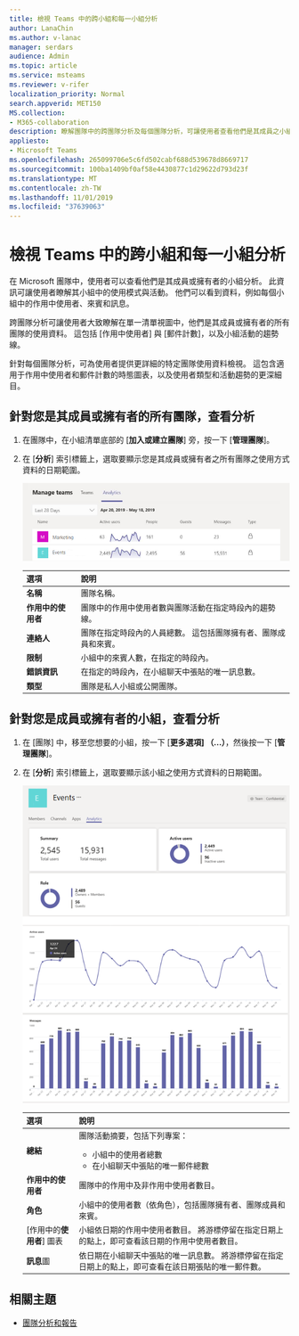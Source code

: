 ```yaml
---
title: 檢視 Teams 中的跨小組和每一小組分析
author: LanaChin
ms.author: v-lanac
manager: serdars
audience: Admin
ms.topic: article
ms.service: msteams
ms.reviewer: v-rifer
localization_priority: Normal
search.appverid: MET150
MS.collection:
- M365-collaboration
description: 瞭解團隊中的跨團隊分析及每個團隊分析，可讓使用者查看他們是其成員之小組的使用資料。
appliesto:
- Microsoft Teams
ms.openlocfilehash: 265099706e5c6fd502cabf688d539678d8669717
ms.sourcegitcommit: 100ba1409bf0af58e4430877c1d29622d793d23f
ms.translationtype: MT
ms.contentlocale: zh-TW
ms.lasthandoff: 11/01/2019
ms.locfileid: "37639063"
---
```

# <a name="view-cross-team-and-per-team-analytics-in-teams"></a>檢視 Teams 中的跨小組和每一小組分析

在 Microsoft 團隊中，使用者可以查看他們是其成員或擁有者的小組分析。 此資訊可讓使用者瞭解其小組中的使用模式與活動。 他們可以看到資料，例如每個小組中的作用中使用者、來賓和訊息。

跨團隊分析可讓使用者大致瞭解在單一清單視圖中，他們是其成員或擁有者的所有團隊的使用資料。 這包括 [作用中使用者] 與 [郵件計數]，以及小組活動的趨勢線。  

針對每個團隊分析，可為使用者提供更詳細的特定團隊使用資料檢視。 這包含適用于作用中使用者和郵件計數的時態圖表，以及使用者類型和活動趨勢的更深細目。

## <a name="view-analytics-for-all-teams-that-youre-a-member-or-owner-of"></a>針對您是其成員或擁有者的所有團隊，查看分析

1. 在團隊中，在小組清單底部的 [**加入或建立團隊**] 旁，按一下 [**管理團隊**]。
2. 在 [**分析**] 索引標籤上，選取要顯示您是其成員或擁有者之所有團隊之使用方式資料的日期範圍。

    ![cross-team-and-per-team-analytics-cross-team .png](../media/cross-team-and-per-team-analytics-cross-team.png)

    |選項 |說明  |
    |--------|-------------|
    |**名稱**   |團隊名稱。 |
    |**作用中的使用者**   |團隊中的作用中使用者數與團隊活動在指定時段內的趨勢線。
    |**連絡人**   |團隊在指定時段內的人員總數。 這包括團隊擁有者、團隊成員和來賓。|
    |**限制**   |小組中的來賓人數，在指定的時段內。 |
    |**錯誤資訊**   |在指定的時段內，在小組聊天中張貼的唯一訊息數。 |
    |**類型**   |團隊是私人小組或公開團隊。|

## <a name="view-analytics-for-a-team-that-youre-a-member-or-owner-of"></a>針對您是成員或擁有者的小組，查看分析

1. 在 [團隊] 中，移至您想要的小組，按一下 [**更多選項] （...）**，然後按一下 [**管理團隊**]。  
2. 在 [**分析**] 索引標籤上，選取要顯示該小組之使用方式資料的日期範圍。  

    ![cross-team-and-per-team-analytics-per-team .png](../media/cross-team-and-per-team-analytics-per-team.png)

    |選項 |說明  |
    |--------|-------------|
    |**總結**   |團隊活動摘要，包括下列專案：<ul><li>小組中的使用者總數</li> <li> 在小組聊天中張貼的唯一郵件總數 </li> </ul> |
    |**作用中的使用者**   |團隊中的作用中及非作用中使用者數目。|
    |**角色**   |小組中的使用者數（依角色），包括團隊擁有者、團隊成員和來賓。|
    |[作用中的**使用者**] 圖表  |小組依日期的作用中使用者數目。 將游標停留在指定日期上的點上，即可查看該日期的作用中使用者數目。|
    |**訊息**圖  |依日期在小組聊天中張貼的唯一訊息數。 將游標停留在指定日期上的點上，即可查看在該日期張貼的唯一郵件數。|

## <a name="related-topics"></a>相關主題

- [團隊分析和報告](teams-reporting-reference.md)